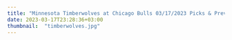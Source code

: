 ```yaml
---
title: "Minnesota Timberwolves at Chicago Bulls 03/17/2023 Picks & Preview"
date: 2023-03-17T23:28:36+03:00
thumbnail:  "timberwolves.jpg"
---
```


